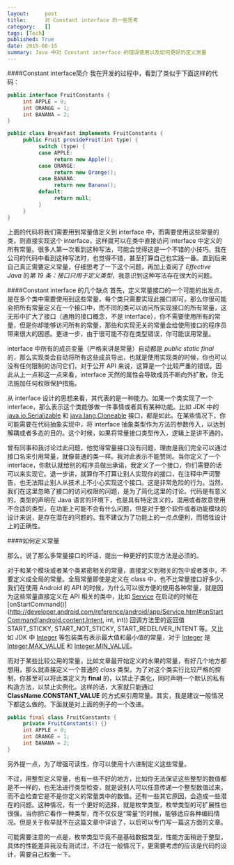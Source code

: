 ```yaml
---
layout:     post
title:      对 Constant interface 的一些思考
category:   []
tags: [Tech]
published: True
date: 2015-08-15
summary: Java 中对 Constant interface 的错误使用以及如何更好的定义常量
---
```


####Constant interface简介
我在开发的过程中，看到了类似于下面这样的代码：

```java
public interface FruitConstants {
     int APPLE = 0;
     int ORANGE = 1;
     int BANANA = 2;
}

public class Breakfast implements FruitConstants {
     public Fruit provideFruit(int type) {
          switch (type) {
          case APPLE:
               return new Apple();
          case ORANGE:
               return new Orange();
          case BANANA:
               return new Banana();
          default:
               return null;
          }
     }
}
```  

上面的代码将我们需要用到常量值定义到 interface 中，而需要使用这些常量的类，则直接实现这个 interface，这样就可以在类中直接访问 interface 中定义的所有常量。很多人第一次看到这种写法，可能会觉得这是一个不错的小技巧。我在公司的代码中看到这种写法时，也觉得不错，甚至打算自己也实践一番。直到后来自己真正需要定义常量，仔细思考了一下这个问题，再加上查阅了 *Effective Java* 的*第 19 条：接口只用于定义类型*，我意识到这种写法存在很大的问题。

####Constant interface 的几个缺点
首先，定义常量接口的一个可能的出发点，是在多个类中需要使用到这些常量，每个类只需要实现此接口即可。那么你很可能会把所有常量定义在一个接口中，而不同的类可以访问所实现接口的所有常量，这无形中扩大了接口（通用的接口概念，不是 interface），你不需要使用所有的常量，但是你却能够访问所有的常量，那些和实现无关的常量会给使用接口的程序员带来很大的困惑。更进一步，由于很可能不存在类型错误，你可能误用常量。

interface 中所有的成员变量（严格来讲是常量）自动都是 *public static final* 的，那么实现类会自动将所有这些成员导出，也就是使用实现类的时候，你也可以没有任何限制的访问它们，对于公开 API 来说，这算是一个比较严重的错误。因此从上一点和这一点来看，interface 天然的属性会导致成员不断向外扩散，你无法施加任何权限保护措施。

从 interface 设计的思想来看，其代表的是一种能力。如果一个类实现了一个 interface，那么表示这个类能够做一件事情或者具有某种功能。比如 JDK 中的 [java.io.Serializable](http://developer.android.com/reference/java/io/Serializable.html) 和 [java.lang.Cloneable](http://developer.android.com/reference/java/lang/Cloneable.html) 接口，都是如此。在某些情况下，你可能需要在代码抽象实现中，将 interface 抽象类型作为方法的参数传入，以达到解耦或者多态的目的。这个时候，如果将常量接口类型传入，逻辑上是讲不通的。

曾有同事和我讨论过此问题，他觉得常量接口没有问题，理由是我们完全可以通过接口名来引用常量，就像普通的类一样。我对此表示不能赞同。当你定义了一个 interface，你默认就给别的程序员做出承诺，我定义了一个接口，你们需要的话可以来实现它。退一步讲，就算你不打算让别人实现你的接口，在注释中严词警告，也无法阻止别人从技术上不小心实现这个接口。这是非常危险的行为。当然，我们在这里忽略了接口的访问权限的问题，是为了简化这里的讨论。代码是有意义的，类型的声明在 Java 语言的环境下，也是具有特定含义的，混用或者故意使用不合适的类型，在功能上可能不会有什么问题，但是对于整个软件或者功能模块的设计来说，是存在潜在的问题的。我不建议为了功能上的一点点便利，而牺牲设计上的正确性。

####如何定义常量

那么，说了那么多常量接口的坏话，提出一种更好的实现方法是必须的。

对于和某个模块或者某个类紧密相关的常量，直接定义到相关的包中或者类中，不要定义成全局的常量。全局常量即使是定义在 class 中，也不比常量接口好多少。我们在使用 Android 的 API 的时候，为什么可以很方便的使用各种常量，就是因为这些常量直接定义在 API 相关的类中，比如 [Service](http://developer.android.com/reference/android/app/Service.html) 在启动的时候在 [onStartCommand()](http://developer.android.com/reference/android/app/Service.html#onStartCommand(android.content.Intent, int, int)) 回调方法里的返回值 START_STICKY, START_NOT_STICKY, START_REDELIVER_INTENT 等。又比如 JDK 中 [Integer](http://developer.android.com/reference/java/lang/Integer.html) 等包装类有表示最大值和最小值的常量，对于 [Integer](http://developer.android.com/reference/java/lang/Integer.html) 是 [Integer.MAX_VALUE](http://developer.android.com/reference/java/lang/Integer.html#MAX_VALUE) 和 [Integer.MIN_VALUE](http://developer.android.com/reference/java/lang/Integer.html#MIN_VALUE)。

而对于某些比较公用的常量，比如文章最开始定义的水果的常量，有好几个地方都想用，那么就直接定义一个普通的 *class* 类型。为了对这个类实行比较严格的控制，你甚至可以将此类定义为 **final** 的，以禁止子类化，同时声明一个默认的私有构造方法，以禁止实例化。这样的话，大家就只能通过 **ClassName.CONSTANT_VALUE** 的方式来引用常量。其实，我是建议一般情况下都这么做的。下面就是对上面的例子的一个改进。

```java
public final class FruitConstants {
     private FruitConstants() {}
     int APPLE = 0;
     int ORANGE = 1;
     int BANANA = 2;
}
```

另外提一点，为了增强可读性，你可以使用十六进制定义这些常量。

不过，用整型定义常量，也有一些不好的地方，比如你无法保证这些整型的数值都是不一样的，也无法进行类型检查，就是说别人可以任意传递一个整型数值过来，而不会检查它是不是你定义的常量类中的数值。还有一些其它原因，会造成一些潜在的问题。这种情况，有一个更好的选择，就是枚举类型，枚举类型的可扩展性也很强，当你把它看作一种类型，而不仅仅是“常量”的时候，能够适应各种编码情况。但是关于枚举就不在这篇文章中详谈了，以后可以专门写一篇这方面的文章。

可能需要注意的一点是，枚举类型毕竟不是基础数据类型，性能方面稍逊于整型，具体的性能差异我没有测试过，不过在一般情况下，更需要考虑的应该是代码的设计，需要自己权衡一下。
